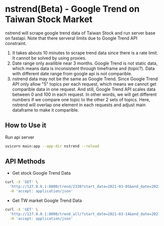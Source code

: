 # nstrend(Beta) - Google Trend on Taiwan Stock Market
nstrend will scrape google trend data of Taiwan Stock and 
run server base on fastapi.
Note that there serveral limits due to Google Trend API constraint.
1. It takes abouts 10 minutes to scrape trend data since there is 
a rate limit. It cannot be solved by using proxies.
2. Date range only availible near 3 months. 
Google Trend is not static data, which means data is inconsistent 
through timeframe and (topic?). Data with different date range from google api 
is not comparible.
3. nstrend data may not be the same as Google Trend.
Since Google Trend API only allow "5" topics per each request, which means
we cannot get comparible data in one request. And still, Google Trend API
scales data between 0 and 100 in each request. In other words, we will get 
different numbers if we compare one topic to the other 2 sets of topics.
Here, nstrend will overlap one element in each requests and adjust main 
dataframe to make it comparible.

## How to Use it
Run api server
```bash
uvicorn main:app --app-dir nstrend --reload
```

## API Methods
* Get stock Google Trend Data
```bash
curl -X 'GET' \
  'http://127.0.0.1:8000/trend/2330?start_date=2021-03-05&end_date=2021-05-13' \
  -H 'accept: application/json'
```

* Get TW market Google Trend Data
```bash
curl -X 'GET' \
  'http://127.0.0.1:8000/trend_all/?start_date=2021-03-14&end_date=2021-05-13' \
  -H 'accept: application/json'
```

